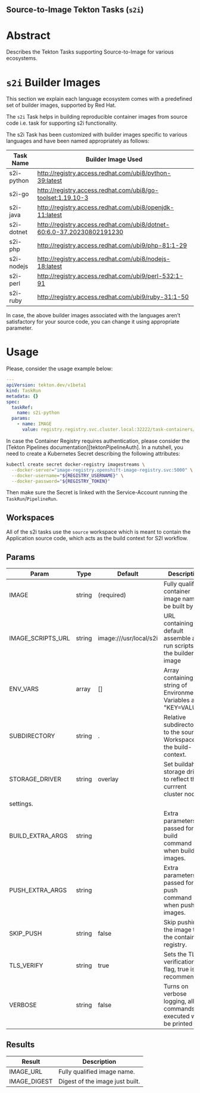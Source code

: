 Source-to-Image Tekton Tasks (`s2i`)
------------------------------------

# Abstract

Describes the Tekton Tasks supporting Source-to-Image for various ecosystems.

# `s2i` Builder Images

This section we explain each language ecosystem comes with a predefined set of builder images, supported by Red Hat.

The `s2i` Task helps in building reproducible container images from source code i.e. task for supporting s2i functionality.

The s2i Task has been customized with builder images specific to various languages and have been named appropriately as follows:

| Task Name  | Builder Image Used                                                     |
| ---------- | ---------------------------------------------------------------------- |
| s2i-python | http://registry.access.redhat.com/ubi8/python-39:latest                |
| s2i-go     | http://registry.access.redhat.com/ubi8/go-toolset:1.19.10-3            |
| s2i-java   | http://registry.access.redhat.com/ubi8/openjdk-11:latest               |
| s2i-dotnet | http://registry.access.redhat.com/ubi8/dotnet-60:6.0-37.20230802191230 |
| s2i-php    | http://registry.access.redhat.com/ubi9/php-81:1-29                     |
| s2i-nodejs | http://registry.access.redhat.com/ubi8/nodejs-18:latest                |
| s2i-perl   | http://registry.access.redhat.com/ubi9/perl-532:1-91                   |
| s2i-ruby   | http://registry.access.redhat.com/ubi9/ruby-31:1-50                    |

In case, the above builder images associated with the languages aren’t satisfactory for your source code, you can change it using appropriate parameter.

# Usage

Please, consider the usage example below:

```yaml
---
apiVersion: tekton.dev/v1beta1
kind: TaskRun
metadata: {}
spec:
  taskRef:
    name: s2i-python
  params:
    - name: IMAGE
      value: registry.registry.svc.cluster.local:32222/task-containers/task-s2i-python:latest
```

In case the Container Registry requires authentication, please consider the [Tekton Pipelines documentation][tektonPipelineAuth]. In a nutshell, you need to create a Kubernetes Secret describing the following attributes:

```bash
kubectl create secret docker-registry imagestreams \
  --docker-server="image-registry.openshift-image-registry.svc:5000" \
  --docker-username="${REGISTRY_USERNAME}" \
  --docker-password="${REGISTRY_TOKEN}"
```

Then make sure the Secret is linked with the Service-Account running the `TaskRun`/`PipelineRun`.

## Workspaces

All of the s2i tasks use the `source` workspace which is meant to contain the Application source code, which acts as the build context for S2I workflow.


## Params

| Param             | Type   | Default                  | Description                                                               |
| ----------------- | ------ | ------------------------ | ------------------------------------------------------------------------- |
| IMAGE             | string | (required)               | Fully qualified container image name to be built by s2i                   |
| IMAGE_SCRIPTS_URL | string | image:///usr/local/s2i   | URL containing the default assemble and run scripts for the builder image |
| ENV_VARS          | array  | []                       | Array containing string of Environment Variables as "KEY=VALUE”           |
| SUBDIRECTORY      | string | .                        | Relative subdirectory to the source Workspace for the build-context.      |
| STORAGE_DRIVER    | string | overlay                  | Set buildah storage driver to reflect the currrent cluster node's         |
| settings.         |
| BUILD_EXTRA_ARGS  | string |                          | Extra parameters passed for the build command when building images.       |
| PUSH_EXTRA_ARGS   | string |                          | Extra parameters passed for the push command when pushing images.         |
| SKIP_PUSH         | string | false                    | Skip pushing the image to the container registry.                         |
| TLS_VERIFY        | string | true                     | Sets the TLS verification flag, true is recommended.                      |
| VERBOSE           | string | false                    | Turns on verbose logging, all commands executed will be printed out.      |

## Results

| Result       | Description                     |
| ------------ | ------------------------------- |
| IMAGE_URL    | Fully qualified image name.     |
| IMAGE_DIGEST | Digest of the image just built. |
